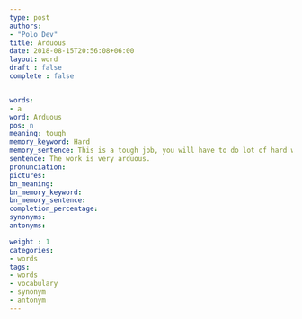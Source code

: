 ```yaml
---
type: post
authors:
- "Polo Dev"
title: Arduous
date: 2018-08-15T20:56:08+06:00
layout: word
draft : false
complete : false


words:
- a
word: Arduous
pos: n
meaning: tough
memory_keyword: Hard
memory_sentence: This is a tough job, you will have to do lot of hard work.
sentence: The work is very arduous.
pronunciation:
pictures:
bn_meaning: 
bn_memory_keyword: 
bn_memory_sentence:
completion_percentage:
synonyms:
antonyms:

weight : 1
categories:
- words
tags:
- words
- vocabulary
- synonym
- antonym
---
```

